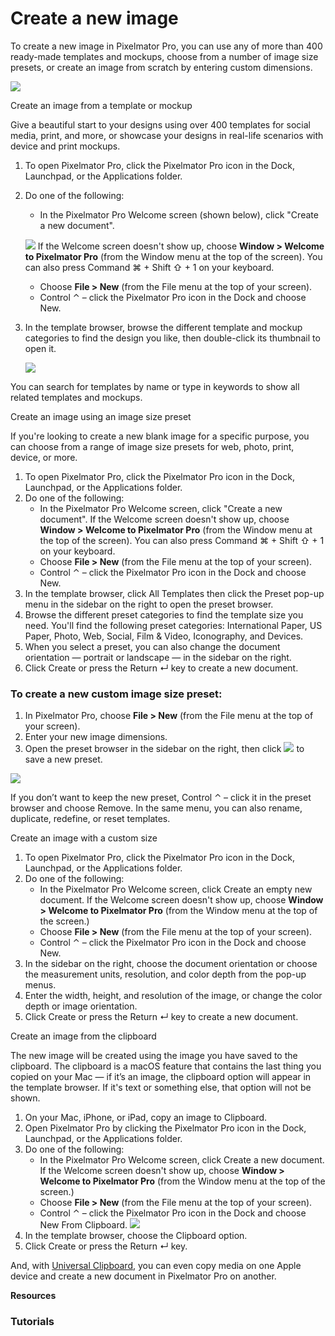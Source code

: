 # Create a new image

To create a new image in Pixelmator Pro, you can use any of more than 400 ready-made templates and mockups, choose from a number of image size presets, or create an image from scratch by entering custom dimensions.

![](https://help.pixelmator.com/pixelmator-pro/3.5/assets/English/1663830487000.jpeg)

Create an image from a template or mockup

Give a beautiful start to your designs using over 400 templates for social media, print, and more, or showcase your designs in real-life scenarios with device and print mockups.

1. To open Pixelmator Pro, click the Pixelmator Pro icon in the Dock, Launchpad, or the Applications folder.
2.  Do one of the following:

    * In the Pixelmator Pro Welcome screen (shown below), click "Create a new document".

    ![](https://help.pixelmator.com/pixelmator-pro/3.5/assets/English/1704465494000.jpeg) If the Welcome screen doesn't show up, choose **Window > Welcome to Pixelmator Pro** (from the Window menu at the top of the screen). You can also press Command ⌘ + Shift ⇧ + 1 on your keyboard.

    * Choose **File > New** (from the File menu at the top of your screen).
    * Control ⌃ – click the Pixelmator Pro icon in the Dock and choose New.
3.  In the template browser, browse the different template and mockup categories to find the design you like, then double-click its thumbnail to open it.

    ![](https://help.pixelmator.com/pixelmator-pro/3.5/assets/English/1663831586000.jpeg)

You can search for templates by name or type in keywords to show all related templates and mockups.

Create an image using an image size preset

If you're looking to create a new blank image for a specific purpose, you can choose from a range of image size presets for web, photo, print, device, or more.

1. To open Pixelmator Pro, click the Pixelmator Pro icon in the Dock, Launchpad, or the Applications folder.
2. Do one of the following:
   * In the Pixelmator Pro Welcome screen, click "Create a new document". If the Welcome screen doesn't show up, choose **Window > Welcome to Pixelmator Pro** (from the Window menu at the top of the screen). You can also press Command ⌘ + Shift ⇧ + 1 on your keyboard.
   * Choose **File > New** (from the File menu at the top of your screen).
   * Control ⌃ – click the Pixelmator Pro icon in the Dock and choose New.
3. In the template browser, click All Templates then click the Preset pop-up menu in the sidebar on the right to open the preset browser.
4. Browse the different preset categories to find the template size you need. You'll find the following preset categories: International Paper, US Paper, Photo, Web, Social, Film & Video, Iconography, and Devices.
5. When you select a preset, you can also change the document orientation — portrait or landscape — in the sidebar on the right.
6. Click Create or press the Return ↵ key to create a new document.

### To create a new custom image size preset:

1. In Pixelmator Pro, choose **File > New** (from the File menu at the top of your screen).
2. Enter your new image dimensions.
3. Open the preset browser in the sidebar on the right, then click ![](https://help.pixelmator.com/pixelmator-pro/3.5/assets/English/1579274394000.png) to save a new preset.

![](https://help.pixelmator.com/pixelmator-pro/3.5/assets/English/1663831087000.jpeg)

If you don’t want to keep the new preset, Control ⌃ – click it in the preset browser and choose Remove. In the same menu, you can also rename, duplicate, redefine, or reset templates.

Create an image with a custom size

1. To open Pixelmator Pro, click the Pixelmator Pro icon in the Dock, Launchpad, or the Applications folder.
2. Do one of the following:
   * In the Pixelmator Pro Welcome screen, click Create an empty new document. If the Welcome screen doesn't show up, choose **Window > Welcome to Pixelmator Pro** (from the Window menu at the top of the screen.)
   * Choose **File > New** (from the File menu at the top of your screen).
   * Control ⌃ – click the Pixelmator Pro icon in the Dock and choose New.
3. In the sidebar on the right, choose the document orientation or choose the measurement units, resolution, and color depth from the pop-up menus.
4. Enter the width, height, and resolution of the image, or change the color depth or image orientation.
5. Click Create or press the Return ↵ key to create a new document.

Create an image from the clipboard

The new image will be created using the image you have saved to the clipboard. The clipboard is a macOS feature that contains the last thing you copied on your Mac — if it’s an image, the clipboard option will appear in the template browser. If it's text or something else, that option will not be shown.

1. On your Mac, iPhone, or iPad, copy an image to Clipboard.
2. Open Pixelmator Pro by clicking the Pixelmator Pro icon in the Dock, Launchpad, or the Applications folder.
3. Do one of the following:
   * In the Pixelmator Pro Welcome screen, click Create a new document. If the Welcome screen doesn't show up, choose **Window > Welcome to Pixelmator Pro** (from the Window menu at the top of the screen.)
   * Choose **File > New** (from the File menu at the top of your screen).
   * Control ⌃ – click the Pixelmator Pro icon in the Dock and choose New From Clipboard. ![](https://help.pixelmator.com/pixelmator-pro/3.5/assets/English/1650547869000.jpeg)
4. In the template browser, choose the Clipboard option.
5. Click Create or press the Return ↵ key.

And, with [Universal Clipboard](https://support.apple.com/en-lamr/102430), you can even copy media on one Apple device and create a new document in Pixelmator Pro on another.

**Resources**

### Tutorials
